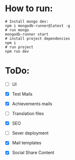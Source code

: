 # How to run:
```
# Install mongo dev:
npm i mongodb-runner@latest -g
# run mongo
mongodb-runner start
# install project dependencies
npm i
# run project
npm run dev
```

# ToDo:
- [ ] UI
- [x] Test Mails
- [X] Achievements mails
- [ ] Translation files
- [X] SEO
- [ ] Sever deployment
- [X] Mail templates
- [X] Social Share Content

